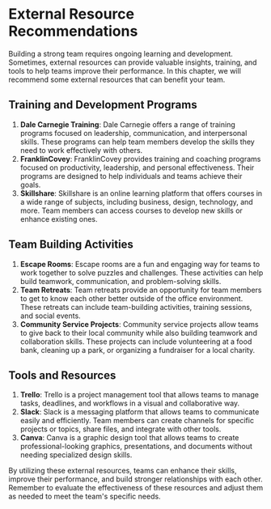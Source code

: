 External Resource Recommendations
==========================================

Building a strong team requires ongoing learning and development. Sometimes, external resources can provide valuable insights, training, and tools to help teams improve their performance. In this chapter, we will recommend some external resources that can benefit your team.

Training and Development Programs
---------------------------------

1. **Dale Carnegie Training**: Dale Carnegie offers a range of training programs focused on leadership, communication, and interpersonal skills. These programs can help team members develop the skills they need to work effectively with others.
2. **FranklinCovey**: FranklinCovey provides training and coaching programs focused on productivity, leadership, and personal effectiveness. Their programs are designed to help individuals and teams achieve their goals.
3. **Skillshare**: Skillshare is an online learning platform that offers courses in a wide range of subjects, including business, design, technology, and more. Team members can access courses to develop new skills or enhance existing ones.

Team Building Activities
------------------------

1. **Escape Rooms**: Escape rooms are a fun and engaging way for teams to work together to solve puzzles and challenges. These activities can help build teamwork, communication, and problem-solving skills.
2. **Team Retreats**: Team retreats provide an opportunity for team members to get to know each other better outside of the office environment. These retreats can include team-building activities, training sessions, and social events.
3. **Community Service Projects**: Community service projects allow teams to give back to their local community while also building teamwork and collaboration skills. These projects can include volunteering at a food bank, cleaning up a park, or organizing a fundraiser for a local charity.

Tools and Resources
-------------------

1. **Trello**: Trello is a project management tool that allows teams to manage tasks, deadlines, and workflows in a visual and collaborative way.
2. **Slack**: Slack is a messaging platform that allows teams to communicate easily and efficiently. Team members can create channels for specific projects or topics, share files, and integrate with other tools.
3. **Canva**: Canva is a graphic design tool that allows teams to create professional-looking graphics, presentations, and documents without needing specialized design skills.

By utilizing these external resources, teams can enhance their skills, improve their performance, and build stronger relationships with each other. Remember to evaluate the effectiveness of these resources and adjust them as needed to meet the team's specific needs.
